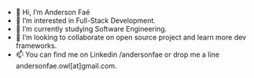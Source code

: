 - 👋 Hi, I’m Anderson Faé
- 👀 I’m interested in Full-Stack Development.
- 🌱 I’m currently studying Software Engineering.
- 💞️ I’m looking to collaborate on open source project and learn more dev frameworks.
- 📫 You can find me on Linkedin /andersonfae or drop me a line andersonfae.owl[at]gmail.com.

